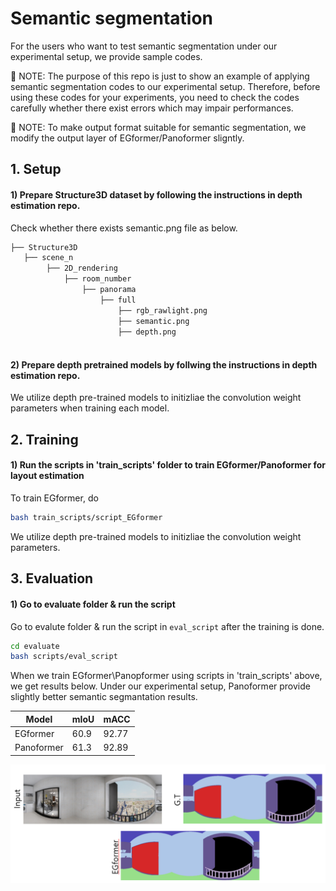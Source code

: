 # Semantic segmentation
For the users who want to test semantic segmentation under our experimental setup, we provide sample codes.

🔔 NOTE: The purpose of this repo is just to show an example of applying semantic segmentation codes to our experimental setup. Therefore, before using these codes for your experiments, you need to check the codes carefully whether there exist errors which may impair performances. 

🔔 NOTE: To make output format suitable for semantic segmentation, we modify the output layer of EGformer/Panoformer sligntly.

## 1. Setup
#### 1) Prepare Structure3D dataset by following the instructions in depth estimation repo. 

Check whether there exists semantic.png file as below. 

```bash
├── Structure3D
   ├── scene_n
        ├── 2D_rendering
            ├── room_number
                ├── panorama
                    ├── full
                        ├── rgb_rawlight.png
                        ├── semantic.png
                        ├── depth.png
                 

``` 
#### 2) Prepare depth pretrained models by follwing the instructions in depth estimation repo. 
We utilize depth pre-trained models to initizliae the convolution weight parameters when training each model.

## 2. Training

#### 1) Run the scripts in 'train_scripts' folder to train EGformer/Panoformer for layout estimation


To train EGformer, do 

~~~bash
bash train_scripts/script_EGformer
~~~

We utilize depth pre-trained models to initizliae the convolution weight parameters.

## 3.  Evaluation

####  1) Go to evaluate folder & run the script
Go to evalute folder & run the script in `eval_script` after the training is done.  

~~~bash
cd evaluate
bash scripts/eval_script
~~~

When we train EGformer\Panopformer using scripts in 'train_scripts' above, we get results below.
Under our experimental setup, Panoformer provide slightly better semantic segmantation results.

| Model               | mIoU | mACC | 
|---------------------|--------------------------|---|
| EGformer     | 60.9 | 92.77 | 
| Panoformer     | 61.3 | 92.89 | 

<img src="Semantic_segmentation.PNG"  >




